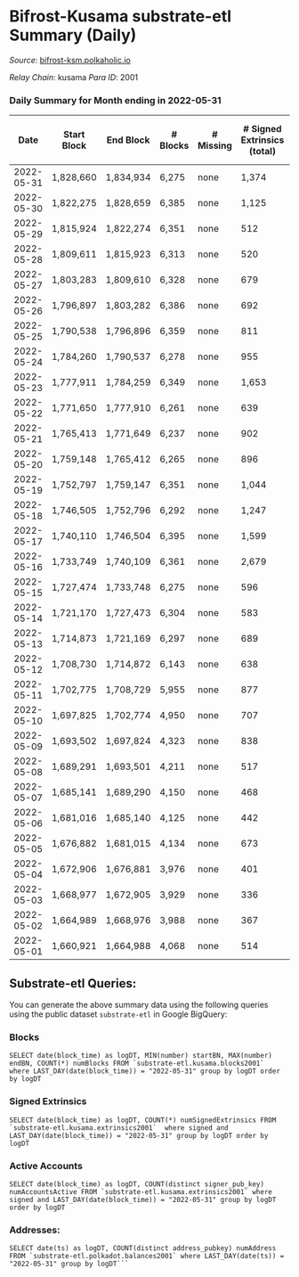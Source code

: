 # Bifrost-Kusama substrate-etl Summary (Daily)

_Source_: [bifrost-ksm.polkaholic.io](https://bifrost-ksm.polkaholic.io)

*Relay Chain*: kusama
*Para ID*: 2001



### Daily Summary for Month ending in 2022-05-31


| Date | Start Block | End Block | # Blocks | # Missing | # Signed Extrinsics (total) | # Active Accounts | # Addresses with Balances | # Events | # Transfers | # XCM Transfers In | # XCM Transfers Out |
| ---- | ----------- | --------- | -------- | --------- | --------------------------- | ----------------- | ------------------------- | -------- | ----------- | ------------------ | ------------------- |
| 2022-05-31 | 1,828,660 | 1,834,934 | 6,275 | none  | 1,374 | 296 | 99,134 | 38,851 | 9,579 ($3,235,011.45) | 98 ($84,452.97) | 94 ($1,194,728.28) |
| 2022-05-30 | 1,822,275 | 1,828,659 | 6,385 | none  | 1,125 | 330 | 99,126 | 38,639 | 9,909 ($176,230.24) | 44 ($39,270.13) | 35 ($10,115.79) |
| 2022-05-29 | 1,815,924 | 1,822,274 | 6,351 | none  | 512 | 140 | 99,119 | 32,066 | 8,153 ($152,944.28) | 25 ($56,982.73) | 28 ($12,944.58) |
| 2022-05-28 | 1,809,611 | 1,815,923 | 6,313 | none  | 520 | 155 | 99,106 | 33,474 | 8,782 ($148,717.87) | 43 ($33,871.29) | 8 ($5,737.95) |
| 2022-05-27 | 1,803,283 | 1,809,610 | 6,328 | none  | 679 | 158 | 99,095 | 33,598 | 8,377 ($200,753.94) | 46 ($72,594.09) | 28 ($12,535.74) |
| 2022-05-26 | 1,796,897 | 1,803,282 | 6,386 | none  | 692 | 176 | 99,091 | 36,336 | 9,669 ($317,218.55) | 53 ($107,070.33) | 37 ($19,545.15) |
| 2022-05-25 | 1,790,538 | 1,796,896 | 6,359 | none  | 811 | 207 | 99,085 | 36,857 | 9,581 ($1,793,983.77) | 86 ($771,127.14) | 43 ($22,398.27) |
| 2022-05-24 | 1,784,260 | 1,790,537 | 6,278 | none  | 955 | 261 | 99,071 | 35,159 | 8,559 ($611,990.16) | 56 ($85,982.49) | 37 ($75,507.23) |
| 2022-05-23 | 1,777,911 | 1,784,259 | 6,349 | none  | 1,653 | 416 | 99,069 | 43,370 | 10,912 ($1,264,644.31) | 93 ($144,623.30) | 58 ($39,752.86) |
| 2022-05-22 | 1,771,650 | 1,777,910 | 6,261 | none  | 639 | 176 | 99,050 | 34,336 | 8,929 ($163,105.75) | 35 ($110,544.93) | 26 ($8,242.30) |
| 2022-05-21 | 1,765,413 | 1,771,649 | 6,237 | none  | 902 | 213 | 99,042 | 36,239 | 9,309 ($259,154.63) | 51 ($33,033.09) | 51 ($22,130.14) |
| 2022-05-20 | 1,759,148 | 1,765,412 | 6,265 | none  | 896 | 246 | 99,031 | 38,063 | 10,180 ($158,514.66) | 50 ($61,187.47) | 38 ($54,596.05) |
| 2022-05-19 | 1,752,797 | 1,759,147 | 6,351 | none  | 1,044 | 227 | 99,021 | 38,183 | 9,471 ($468,985.61) | 79 ($60,930.28) | 49 ($20,230.21) |
| 2022-05-18 | 1,746,505 | 1,752,796 | 6,292 | none  | 1,247 | 280 | 98,992 | 40,682 | 10,459 ($695,644.81) | 111 ($443,315.28) | 68 ($78,368.10) |
| 2022-05-17 | 1,740,110 | 1,746,504 | 6,395 | none  | 1,599 | 368 | 98,972 | 43,307 | 10,401 ($3,447,018.15) | 203 ($488,348.78) | 85 ($58,856.69) |
| 2022-05-16 | 1,733,749 | 1,740,109 | 6,361 | none  | 2,679 | 603 | 98,927 | 50,389 | 10,784 ($9,329,768.22) | 471 ($1,418,417.94) | 201 ($1,951,903.79) |
| 2022-05-15 | 1,727,474 | 1,733,748 | 6,275 | none  | 596 | 144 | 98,862 | 34,002 | 9,009 ($498,828.77) | 65 ($7,997,725.04) | 28 ($18,926.58) |
| 2022-05-14 | 1,721,170 | 1,727,473 | 6,304 | none  | 583 | 124 | 98,854 | 32,179 | 8,158 ($329,033.53) | 42 ($28,258.91) | 47 ($44,108.38) |
| 2022-05-13 | 1,714,873 | 1,721,169 | 6,297 | none  | 689 | 169 | 98,850 | 34,367 | 8,904 ($555,239.28) | 46 ($83,142.07) | 48 ($68,625.87) |
| 2022-05-12 | 1,708,730 | 1,714,872 | 6,143 | none  | 638 | 127 | 98,842 | 32,171 | 8,158 ($181,972.57) | 68 ($41,539.16) | 56 ($40,897.20) |
| 2022-05-11 | 1,702,775 | 1,708,729 | 5,955 | none  | 877 | 119 | 98,835 | 33,728 | 8,453 ($387,742.66) | 120 ($97,480.88) | 107 ($110,374.80) |
| 2022-05-10 | 1,697,825 | 1,702,774 | 4,950 | none  | 707 | 145 | 98,828 | 27,482 | 6,816 ($329,562.83) | 72 ($60,738.96) | 62 ($62,164.48) |
| 2022-05-09 | 1,693,502 | 1,697,824 | 4,323 | none  | 838 | 176 |  | 25,487 | 6,247 ($512,591.07) | 67 ($67,222.77) | 82 ($73,366.29) |
| 2022-05-08 | 1,689,291 | 1,693,501 | 4,211 | none  | 517 | 111 | 98,815 | 23,003 | 5,838 ($170,953.63) | 37 ($36,437.56) | 48 ($41,617.87) |
| 2022-05-07 | 1,685,141 | 1,689,290 | 4,150 | none  | 468 | 131 | 98,812 | 23,307 | 5,957 ($84,162.11) | 26 ($8,345.88) | 27 ($17,043.73) |
| 2022-05-06 | 1,681,016 | 1,685,140 | 4,125 | none  | 442 | 123 | 98,806 | 22,250 | 5,706 ($84,242.73) | 23 ($39,211.94) | 26 ($27,129.52) |
| 2022-05-05 | 1,676,882 | 1,681,015 | 4,134 | none  | 673 | 156 | 98,797 | 24,357 | 5,907 ($183,880.88) | 30 ($47,453.89) | 45 ($24,950.19) |
| 2022-05-04 | 1,672,906 | 1,676,881 | 3,976 | none  | 401 | 106 | 98,777 | 21,523 | 5,635 ($119,899.43) | 28 ($43,223.51) | 26 ($28,717.00) |
| 2022-05-03 | 1,668,977 | 1,672,905 | 3,929 | none  | 336 | 98 | 98,776 | 19,416 | 4,758 ($131,200.89) | 31 ($21,867.29) | 20 ($10,382.16) |
| 2022-05-02 | 1,664,989 | 1,668,976 | 3,988 | none  | 367 | 97 | 98,771 | 21,132 | 5,447 ($168,915.12) | 21 ($72,919.53) | 12 ($4,752.49) |
| 2022-05-01 | 1,660,921 | 1,664,988 | 4,068 | none  | 514 | 119 | 98,765 | 22,373 | 5,694 ($180,704.61) | 33 ($49,851.29) | 26 ($23,003.26) |

## Substrate-etl Queries:
You can generate the above summary data using the following queries using the public dataset `substrate-etl` in Google BigQuery:


### Blocks
```
SELECT date(block_time) as logDT, MIN(number) startBN, MAX(number) endBN, COUNT(*) numBlocks FROM `substrate-etl.kusama.blocks2001`  where LAST_DAY(date(block_time)) = "2022-05-31" group by logDT order by logDT
```


### Signed Extrinsics
```
SELECT date(block_time) as logDT, COUNT(*) numSignedExtrinsics FROM `substrate-etl.kusama.extrinsics2001`  where signed and LAST_DAY(date(block_time)) = "2022-05-31" group by logDT order by logDT
```


### Active Accounts
```
SELECT date(block_time) as logDT, COUNT(distinct signer_pub_key) numAccountsActive FROM `substrate-etl.kusama.extrinsics2001` where signed and LAST_DAY(date(block_time)) = "2022-05-31" group by logDT order by logDT
```


### Addresses:
```
SELECT date(ts) as logDT, COUNT(distinct address_pubkey) numAddress FROM `substrate-etl.polkadot.balances2001` where LAST_DAY(date(ts)) = "2022-05-31" group by logDT```

